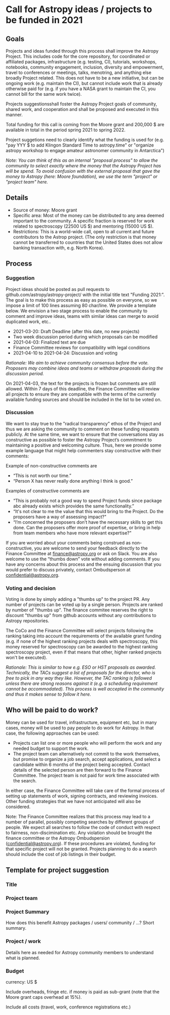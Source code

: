 # Call for Astropy ideas / projects to be funded in 2021

## Goals
Projects and ideas funded through this process shall improve the Astropy Project. This includes code for the core repository, for coordinated or affiliated packages, infrastructure (e.g. testing, CI), tutorials, workshops, notebooks, community engagement, inclusion, diversity and empowerment, travel to conferences or meetings, talks, menotring, and anything else broadly Project related. This does not have to be a new initiative, but can be ongoing work (e.g. maintain the CI), but cannot include work that is already otherwise paid for (e.g. if you have a NASA grant to maintain the CI, you cannot bill for the same work twice).

Projects suggestionsshall foster the Astropy Project goals of community, shared work, and cooperation and shall be proposed and executed in this manner.

Total funding for this call is coming from the Moore grant and 200,000 $ are available in total in the period spring 2021 to spring 2022.

Project suggetions need to clearly identify what the funding is used for (e.g. "pay YYY $ to add Klingon Standard Time to astropy.time" or "organize astropy workshop to engage amateur astronomer community in Antarctica")

*Note: You can think of this as an internal "proposal process" to allow the community to select exactly where the money that the Astropy Project has will be spend. To avoid confusion with the external proposal that gave the money to Astropy (here: Moore foundation), we use the term "project" or "project team" here.*

## Details

- Source of money: Moore grant
- Specific area: Most of the money can be distributed to any area deemed important to the community. A specific fraction is reserved for work related to spectroscopy (22500 US $) and mentoring (15000 US $).
- Restrictions: This is a world-wide call, open to all current and future contributors to the Astrop project. (The only restriction is that money cannot be transferred to countries that the United States does not allow banking transaction with, e.g. North Korea).

## Process
### Suggestion
Project ideas should be posted as pull requests to github.com/astropy/astropy-project/ with the initial title text "Funding 2021:".
The goal is to make this process as easy as possible on everyone, so we impose a limit of 100 lines assuming 80 char/line. We provide a template below.
We envision a two stage process to enable the community to comment and improve ideas, teams with similar ideas can merge to avoid duplicated work, etc..

- 2021-03-20: Draft Deadline (after this date, no new projects)
- Two week discussion period during which proposals can be modified
- 2021-04-03: Finalized text are due
- Finance Committee reviews for compatibility with legal conditions
- 2021-04-10 to 2021-04-24: Discussion and voting

*Rationale: We aim to achieve community consensus before the vote. Proposers may combine ideas and teams or withdraw proposals during the discussion period.*

On 2021-04-03, the text for the projects is frozen but comments are still allowed. Within 7 days of this deadline, the Finance Committee will review all projects to ensure they are compatible with the terms of the currently available funding sources and should be included in the list to be voted on.

### Discussion
We want to stay true to the "radical transparency" ethos of the Project and thus we are asking the community to comment on these funding requests publicly. At the same time, we want to ensure that the conversations stay as constructive as possible to foster the Astropy Project’s commitment to maintaining a positive and welcoming culture. Thus, here we provide some example language that might help commenters stay constructive with their comments:

Example of non-constructive comments are

- “This is not worth our time.”
- “Person X has never really done anything I think is good.”

Examples of constructive comments are

- “This is probably not a good way to spend Project funds since package abc already exists which provides the same functionality.”
- “It's not clear to me the value that this would bring to the Project. Do the proposers have a way of assessing impact?"
- “I’m concerned the proposers don’t have the necessary skills to get this done. Can the proposers offer more proof of expertise, or bring in help from team members who have more relevant expertise?"

If you are worried about your comments being construed as non-constructive, you are welcome to send your feedback directly to the Finance Committee at finance@astropy.org or ask on Slack. You are also welcome to use the “thumbs down” vote without adding comments.  If you have any concerns about this process and the ensuing discussion that you would prefer to discuss privately, contact Ombudsperson at confidential@astropy.org.

### Voting and decision
Voting is done by simply adding a "thumbs up" to the project PR. Any number of projects can be voted up by a single person. Projects are ranked by number of "thumbs up". The finance commitee reserves the right to discount "thumbs up" from github accounts without any contributions to Astropy repositories.

The CoCo and the Finance Committee will select projects following the ranking taking into account the requirements of the available grant funding (e.g. if none of the highest ranking projects deals with spectroscopy, this money reserved for spectroscopy can be awarded to the highest ranking spectroscopy project, even if that means that other, higher ranked projects won't be executed).

*Rationale: This is similar to how e.g. ESO or HST proposals as awarded. Technically, the TACs suggest a list of proposals for the director, who is free to pick in any way they like. However, the TAC ranking is followed unless there are strong reasons against it (e.g. a scheduling requirement cannot be accommodated). This process is well accepted in the community and thus it makes sense to follow it here.*

## Who will be paid to do work?
Money can be used for travel, infrastructure, equipment etc, but in many cases, money will be used to pay people to do work for Astropy. In that case, the following approaches can be used:

- Projects can list one or more people who will perform the work and any needed budget to support the work.
- The project team can alternatively not commit to the work themselves, but promise to organize a job search, accept applications, and select a candidate within 6 months of the project being accepted. Contact details of the selected person are then forward to the Finance Committee. The project team is not paid for work time associated with the search.

In either case, the Finance Committee will take care of the formal process of setting up statements of work, signing contracts, and reviewing invoices. Other funding strategies that we have not anticipated will also be considered.

Note: The Finance Committee realizes that this process may lead to a number of parallel, possibly competing searches by different groups of people. We expect all searches to follow the code of conduct with respect to fairness, non-discimination etc. Any violation should be brought the finance committee or the Astropy Ombudspersion (confidential@astropy.org). If these procedures are violated, funding for that specific project will not be granted. Projects planning to do a search should include the cost of job listings in their budget.


## Template for project suggestion

### Title

### Project team

### Project Summary
How does this benefit Astropy packages / users/ community / ...? Short summary.

### Project / work
Details here as needed for Astropy community members to understand what is planned.

### Budget
currency: US $

Include overheads, fringe etc. if money is paid as sub-grant (note that the Moore grant caps overhead at 15%).

Include all costs (travel, work, conference registrations etc.)
